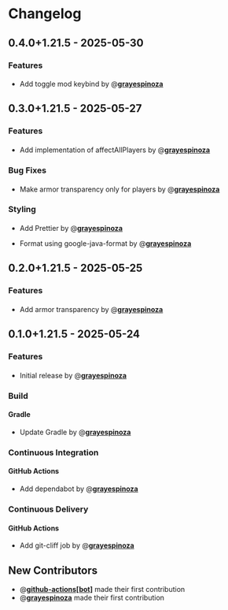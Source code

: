 # Changelog

## 0.4.0+1.21.5 - 2025-05-30

### Features

#### 

- Add toggle mod keybind by @**[grayespinoza](https://github.com/grayespinoza)**
## 0.3.0+1.21.5 - 2025-05-27

### Features

#### 

- Add implementation of affectAllPlayers by @**[grayespinoza](https://github.com/grayespinoza)**

### Bug Fixes

#### 

- Make armor transparency only for players by @**[grayespinoza](https://github.com/grayespinoza)**

### Styling

#### 

- Add Prettier by @**[grayespinoza](https://github.com/grayespinoza)**

- Format using google-java-format by @**[grayespinoza](https://github.com/grayespinoza)**
## 0.2.0+1.21.5 - 2025-05-25

### Features

#### 

- Add armor transparency by @**[grayespinoza](https://github.com/grayespinoza)**
## 0.1.0+1.21.5 - 2025-05-24

### Features

#### 

- Initial release by @**[grayespinoza](https://github.com/grayespinoza)**

### Build

#### Gradle

- Update Gradle by @**[grayespinoza](https://github.com/grayespinoza)**

### Continuous Integration

#### GitHub Actions

- Add dependabot by @**[grayespinoza](https://github.com/grayespinoza)**

### Continuous Delivery

#### GitHub Actions

- Add git-cliff job by @**[grayespinoza](https://github.com/grayespinoza)**

## New Contributors

- @**[github-actions[bot]](https://github.com/github-actions[bot])** made their first contribution
- @**[grayespinoza](https://github.com/grayespinoza)** made their first contribution


